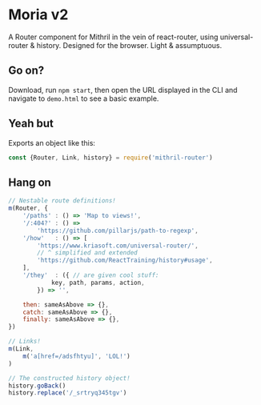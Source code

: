 # Moria v2

A Router component for Mithril in the vein of react-router, using universal-router &amp; history. Designed for the browser. Light &amp; assumptuous. 

## Go on?

Download, run `npm start`, then open the URL displayed in the CLI and navigate to `demo.html` to see a basic example.

## Yeah but

Exports an object like this:

```js
const {Router, Link, history} = require('mithril-router')
```

## Hang on

```js
// Nestable route definitions!
m(Router, {
    '/paths' : () => 'Map to views!',
    '/:404?' : () => 
        'https://github.com/pillarjs/path-to-regexp',
    '/how'   : () => [
        'https://www.kriasoft.com/universal-router/',
        // ^ simplified and extended
        'https://github.com/ReactTraining/history#usage',
    ],
    '/they'  : ({ // are given cool stuff:
            key, path, params, action,
        }) => '',

    then: sameAsAbove => {},
    catch: sameAsAbove => {}, 
    finally: sameAsAbove => {}, 
})

// Links!
m(Link, 
    m('a[href=/adsfhtyu]', 'LOL!')
)

// The constructed history object!
history.goBack()
history.replace('/_srtryq345tgv')
```
